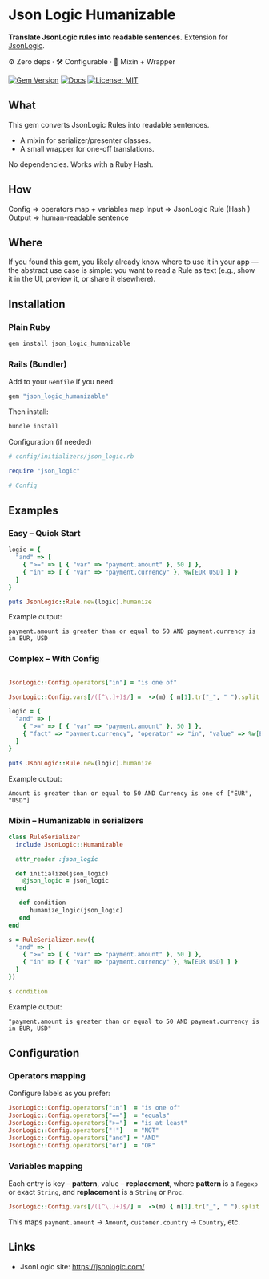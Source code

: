 
# Json Logic Humanizable

**Translate JsonLogic rules into readable sentences.** Extension for [JsonLogic](https://jsonlogic.com/).

⚙️ Zero deps · 🛠️ Configurable · 🧩 Mixin + Wrapper

[![Gem Version](https://img.shields.io/gem/v/json_logic_humanizable.svg)](https://rubygems.org/gems/json_logic_humanizable) [![Docs](https://img.shields.io/badge/docs-rubydoc.info-blue)](https://www.rubydoc.info/gems/json_logic_humanizable) [![License: MIT](https://img.shields.io/badge/license-MIT-green.svg)](LICENSE)



## What

This gem converts JsonLogic Rules into readable sentences.
- A mixin for serializer/presenter classes.
- A small wrapper for one-off translations.

No dependencies. Works with a Ruby Hash.

## How

Config => operators map + variables map
Input  => JsonLogic Rule (Hash )
Output => human-readable sentence



## Where

If you found this gem, you likely already know where to use it in your app — the abstract use case is simple: you want to read a Rule as text (e.g., show it in the UI, preview it, or share it elsewhere).

## Installation

### Plain Ruby
```bash
gem install json_logic_humanizable
```

### Rails (Bundler)
Add to your `Gemfile` if you need:

```ruby
gem "json_logic_humanizable"
```

Then install:

```bash
bundle install
```

Configuration (if needed)
```ruby
# config/initializers/json_logic.rb

require "json_logic"

# Config
```

## Examples


### Easy – Quick Start
```ruby
logic = {
  "and" => [
    { ">=" => [ { "var" => "payment.amount" }, 50 ] },
    { "in" => [ { "var" => "payment.currency" }, %w[EUR USD] ] }
  ]
}

puts JsonLogic::Rule.new(logic).humanize
```

Example output:
```
payment.amount is greater than or equal to 50 AND payment.currency is in EUR, USD
```

### Complex – With Config

```ruby

JsonLogic::Config.operators["in"] = "is one of"

JsonLogic::Config.vars[/([^\.]+)$/] =  ->(m) { m[1].tr("_", " ").split.map(&:capitalize).join(" ") }

logic = {
  "and" => [
    { ">=" => [ { "var" => "payment.amount" }, 50 ] },
    { "fact" => "payment.currency", "operator" => "in", "value" => %w[EUR USD] }
  ]
}

puts JsonLogic::Rule.new(logic).humanize
```

Example output:
```
Amount is greater than or equal to 50 AND Currency is one of ["EUR", "USD"]
```

### Mixin – Humanizable in serializers

```ruby
class RuleSerializer
  include JsonLogic::Humanizable

  attr_reader :json_logic

  def initialize(json_logic)
    @json_logic = json_logic
  end

   def condition
      humanize_logic(json_logic)
   end
end

s = RuleSerializer.new({
  "and" => [
    { ">=" => [ { "var" => "payment.amount" }, 50 ] },
    { "in" => [ { "var" => "payment.currency" }, %w[EUR USD] ] }
  ]
})

s.condition
```
Example output:
```
"payment.amount is greater than or equal to 50 AND payment.currency is in EUR, USD"
```

## Configuration

### Operators mapping

Configure labels as you prefer:

```ruby
JsonLogic::Config.operators["in"]  = "is one of"
JsonLogic::Config.operators["=="]  = "equals"
JsonLogic::Config.operators[">="]  = "is at least"
JsonLogic::Config.operators["!"]   = "NOT"
JsonLogic::Config.operators["and"] = "AND"
JsonLogic::Config.operators["or"]  = "OR"
```

### Variables mapping

Each entry is key  – **pattern**,  value – **replacement**, where **pattern** is a `Regexp` or exact `String`, and **replacement** is a `String` or `Proc`.

```ruby
JsonLogic::Config.vars[/([^\.]+)$/] =  ->(m) { m[1].tr("_", " ").split.map(&:capitalize).join(" ") }
```

This maps `payment.amount` → `Amount`, `customer.country` → `Country`, etc.

## Links

- JsonLogic site: https://jsonlogic.com/
